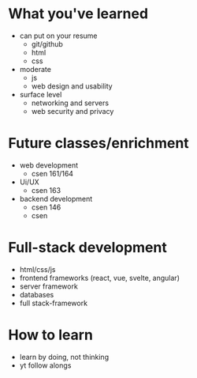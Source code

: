 # What you've learned
- can put on your resume
    - git/github
    - html
    - css
- moderate
    - js
    - web design and usability
- surface level
    - networking and servers
    - web security and privacy

# Future classes/enrichment
- web development
    - csen 161/164
- Ui/UX
    - csen 163
- backend development
    - csen 146
    - csen 

# Full-stack development
- html/css/js
- frontend frameworks (react, vue, svelte, angular)
- server framework
- databases
- full stack-framework

# How to learn
- learn by doing, not thinking
- yt follow alongs


